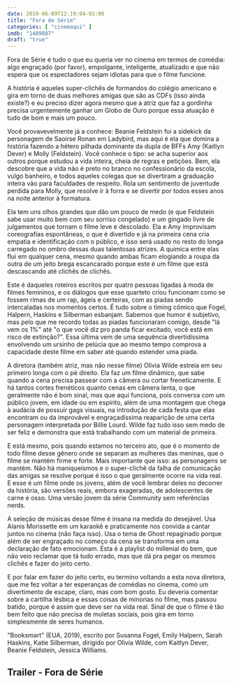 ```yaml
---
date: 2019-06-09T12:19:04-03:00
title: "Fora de Série"
categories: [ "cinemaqui" ]
imdb: "1489887"
draft: "true"
---
```

Fora de Série é tudo o que eu queria ver no cinema em termos de comédia: algo engraçado (por favor), empolgante, inteligente, atualizado e que não espera que os espectadores sejam idiotas para que o filme funcione.

A história é aqueles super-clichês de formandos do colégio americano e gira em torno de duas melhores amigas que são as CDFs (isso ainda existe?) e eu preciso dizer agora mesmo que a atriz que faz a gordinha precisa urgentemente ganhar um Globo de Ouro porque essa atuação é tudo de bom e mais um pouco.

Você provavevelmente já a conhece: Beanie Feldstein foi a sidekick da personagem de Saoirse Ronan em Ladybird, mas aqui é ela que domina a história fazendo a hétero pilhada dominante da dupla de BFFs Amy (Kaitlyn Dever) e Molly (Feldstein). Você conhece o tipo: se acha superior aos outros porque estudou a vida inteira, cheia de regras e petições. Bem, ela descobre que a vida não é preto no branco no confessionário da escola, vulgo banheiro, e todos aqueles colegas que se divertiram a graduação inteira vão para faculdades de respeito. Rola um sentimento de juventude perdida para Molly, que resolve ir à forra e se divertir por todos esses anos na noite anterior à formatura.

Ela tem uns olhos grandes que dão um pouco de medo (e que Feldstein sabe usar muito bem com seu sorriso congelado) e um gingado livre de julgamentos que tornam o filme leve e descolado. Ela e Amy improvisam coreografias espontâneas, o que é divertido e já na primeira cena cria empatia e identificação com o público, e isso será usado no resto do longa carregado no ombro dessas duas talentosas atrizes. A química entre elas flui em qualquer cena, mesmo quando ambas ficam elogiando a roupa da outra de um jeito brega escancarado porque este é um filme que está descascando até clichês de clichês.

Este é daqueles roteiros escritos por quatro pessoas ligadas à moda de filmes femininos, e os diálogos que esse quarteto criou funcionam como se fossem rimas de um rap, ágeis e certeiras, com as piadas sendo intercaladas nos momentos certos. É tudo sobre o timing cômico que Fogel, Halpern, Haskins e Silberman esbanjam. Sabemos que humor é subjetivo, mas pelo que me recordo todas as piadas funcionaram comigo, desde "lá vem os 1%" até "o que você diz pro panda ficar excitado, você está em risco de extinção?". Essa última vem de uma sequência divertidíssima envolvendo um ursinho de pelúcia que ao mesmo tempo comprova a capacidade deste filme em saber até quando estender uma piada.

A diretora (também atriz, mas não nesse filme) Olívia Wilde estreia em seu primeiro longa com o pé direito. Ela faz um filme dinâmico, que sabe quando a cena precisa passear com a câmera ou cortar freneticamente. E há tantos cortes frenéticos quanto cenas em câmera lenta, o que geralmente não é bom sinal, mas que aqui funciona, pois conversa com um público jovem, em idade ou em espírito, além de uma montagem que chega à audácia de possuir gags visuais, na introdução de cada festa que elas encontram ou da improvável e engraçadíssima reaparição de uma certa personagem interpretada por Billie Lourd. Wilde faz tudo isso sem medo de ser feliz e demonstra que está trabalhando com um material de primeira.

E está mesmo, pois quando estamos no terceiro ato, que é o momento de todo filme desse gênero onde se separam as mulheres das meninas, que o filme se mantém firme e forte. Mais importante que isso: as personagens se mantém. Não há maniqueísmos e o super-clichê da falha de comunicação das amigas se resolve porque é isso o que geralmente ocorre na vida real. E esse é um filme onde os jovens, além de você lembrar deles no decorrer da história, são versões reais, embora exageradas, de adolescentes de carne e osso. Uma versão jovem da série Community sem referências nerds.

A seleção de músicas desse filme é insana na medida do desejável. Usa Alanis Morissette em um karaokê e praticamente nos convida a cantar juntos no cinema (não faça isso). Usa o tema de Ghost repaginado porque além de ser engraçado no começo da cena se transforma em uma declaração de fato emocionam. Esta é a playlist do millenial do bem, que não veio reclamar que tá tudo errado, mas que dá pra pegar os mesmos clichês e fazer do jeito certo.

E por falar em fazer do jeito certo, eu termino voltando a esta nova diretora, que me fez voltar a ter esperanças de comédias no cinema, como um divertimento de escape, claro, mas com bom gosto. Eu deveria comentar sobre a cartilha lésbica e essas coisas de minorias no filme, mas passou batido, porque é assim que deve ser na vida real. Sinal de que o filme é tão bem feito que não precisa de muletas sociais, pois gira em torno simplesmente de seres humanos.


"Booksmart" (EUA, 2019), escrito por Susanna Fogel, Emily Halpern, Sarah Haskins, Katie Silberman, dirigido por Olivia Wilde, com Kaitlyn Dever, Beanie Feldstein, Jessica Williams.


<h2>Trailer - Fora de Série</h2>
